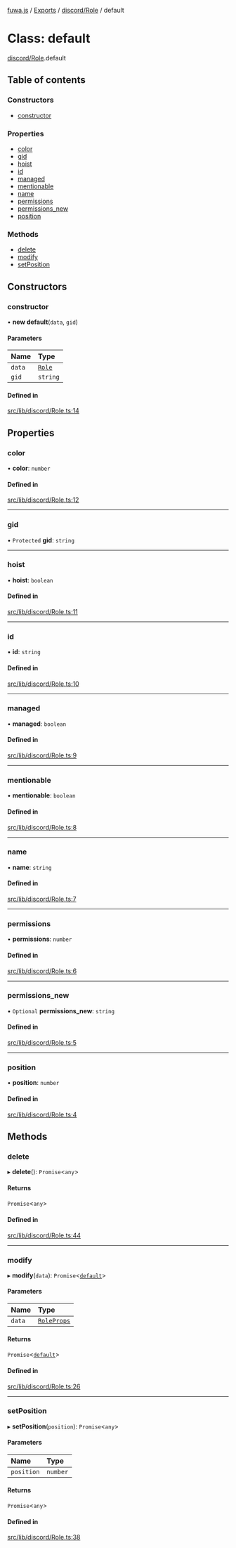 [fuwa.js](../README.md) / [Exports](../modules.md) / [discord/Role](../modules/discord_Role.md) / default

# Class: default

[discord/Role](../modules/discord_Role.md).default

## Table of contents

### Constructors

- [constructor](discord_Role.default.md#constructor)

### Properties

- [color](discord_Role.default.md#color)
- [gid](discord_Role.default.md#gid)
- [hoist](discord_Role.default.md#hoist)
- [id](discord_Role.default.md#id)
- [managed](discord_Role.default.md#managed)
- [mentionable](discord_Role.default.md#mentionable)
- [name](discord_Role.default.md#name)
- [permissions](discord_Role.default.md#permissions)
- [permissions_new](discord_Role.default.md#permissions_new)
- [position](discord_Role.default.md#position)

### Methods

- [delete](discord_Role.default.md#delete)
- [modify](discord_Role.default.md#modify)
- [setPosition](discord_Role.default.md#setposition)

## Constructors

### constructor

• **new default**(`data`, `gid`)

#### Parameters

| Name | Type |
| :------ | :------ |
| `data` | [`Role`](../interfaces/_DiscordAPI.Role.md) |
| `gid` | `string` |

#### Defined in

[src/lib/discord/Role.ts:14](https://github.com/Fuwajs/Fuwa.js/blob/60995b2/src/lib/discord/Role.ts#L14)

## Properties

### color

• **color**: `number`

#### Defined in

[src/lib/discord/Role.ts:12](https://github.com/Fuwajs/Fuwa.js/blob/60995b2/src/lib/discord/Role.ts#L12)

___

### gid

• `Protected` **gid**: `string`

___

### hoist

• **hoist**: `boolean`

#### Defined in

[src/lib/discord/Role.ts:11](https://github.com/Fuwajs/Fuwa.js/blob/60995b2/src/lib/discord/Role.ts#L11)

___

### id

• **id**: `string`

#### Defined in

[src/lib/discord/Role.ts:10](https://github.com/Fuwajs/Fuwa.js/blob/60995b2/src/lib/discord/Role.ts#L10)

___

### managed

• **managed**: `boolean`

#### Defined in

[src/lib/discord/Role.ts:9](https://github.com/Fuwajs/Fuwa.js/blob/60995b2/src/lib/discord/Role.ts#L9)

___

### mentionable

• **mentionable**: `boolean`

#### Defined in

[src/lib/discord/Role.ts:8](https://github.com/Fuwajs/Fuwa.js/blob/60995b2/src/lib/discord/Role.ts#L8)

___

### name

• **name**: `string`

#### Defined in

[src/lib/discord/Role.ts:7](https://github.com/Fuwajs/Fuwa.js/blob/60995b2/src/lib/discord/Role.ts#L7)

___

### permissions

• **permissions**: `number`

#### Defined in

[src/lib/discord/Role.ts:6](https://github.com/Fuwajs/Fuwa.js/blob/60995b2/src/lib/discord/Role.ts#L6)

___

### permissions\_new

• `Optional` **permissions\_new**: `string`

#### Defined in

[src/lib/discord/Role.ts:5](https://github.com/Fuwajs/Fuwa.js/blob/60995b2/src/lib/discord/Role.ts#L5)

___

### position

• **position**: `number`

#### Defined in

[src/lib/discord/Role.ts:4](https://github.com/Fuwajs/Fuwa.js/blob/60995b2/src/lib/discord/Role.ts#L4)

## Methods

### delete

▸ **delete**(): `Promise`<`any`\>

#### Returns

`Promise`<`any`\>

#### Defined in

[src/lib/discord/Role.ts:44](https://github.com/Fuwajs/Fuwa.js/blob/60995b2/src/lib/discord/Role.ts#L44)

___

### modify

▸ **modify**(`data`): `Promise`<[`default`](discord_Role.default.md)\>

#### Parameters

| Name | Type |
| :------ | :------ |
| `data` | [`RoleProps`](../modules/_DiscordAPI.md#roleprops) |

#### Returns

`Promise`<[`default`](discord_Role.default.md)\>

#### Defined in

[src/lib/discord/Role.ts:26](https://github.com/Fuwajs/Fuwa.js/blob/60995b2/src/lib/discord/Role.ts#L26)

___

### setPosition

▸ **setPosition**(`position`): `Promise`<`any`\>

#### Parameters

| Name | Type |
| :------ | :------ |
| `position` | `number` |

#### Returns

`Promise`<`any`\>

#### Defined in

[src/lib/discord/Role.ts:38](https://github.com/Fuwajs/Fuwa.js/blob/60995b2/src/lib/discord/Role.ts#L38)
